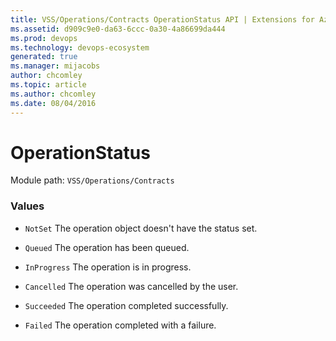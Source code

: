 ```yaml
---
title: VSS/Operations/Contracts OperationStatus API | Extensions for Azure DevOps Services
ms.assetid: d909c9e0-da63-6ccc-0a30-4a86699da444
ms.prod: devops
ms.technology: devops-ecosystem
generated: true
ms.manager: mijacobs
author: chcomley
ms.topic: article
ms.author: chcomley
ms.date: 08/04/2016
---
```


# OperationStatus

Module path: `VSS/Operations/Contracts`

### Values

* `NotSet` The operation object doesn't have the status set.

* `Queued` The operation has been queued.

* `InProgress` The operation is in progress.

* `Cancelled` The operation was cancelled by the user.

* `Succeeded` The operation completed successfully.

* `Failed` The operation completed with a failure.

